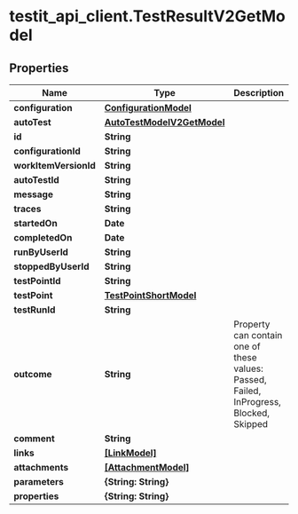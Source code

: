 # testit_api_client.TestResultV2GetModel

## Properties

Name | Type | Description | Notes
------------ | ------------- | ------------- | -------------
**configuration** | [**ConfigurationModel**](ConfigurationModel.md) |  | [optional] 
**autoTest** | [**AutoTestModelV2GetModel**](AutoTestModelV2GetModel.md) |  | [optional] 
**id** | **String** |  | [optional] 
**configurationId** | **String** |  | [optional] 
**workItemVersionId** | **String** |  | [optional] 
**autoTestId** | **String** |  | [optional] 
**message** | **String** |  | [optional] 
**traces** | **String** |  | [optional] 
**startedOn** | **Date** |  | [optional] 
**completedOn** | **Date** |  | [optional] 
**runByUserId** | **String** |  | [optional] 
**stoppedByUserId** | **String** |  | [optional] 
**testPointId** | **String** |  | [optional] 
**testPoint** | [**TestPointShortModel**](TestPointShortModel.md) |  | [optional] 
**testRunId** | **String** |  | [optional] 
**outcome** | **String** | Property can contain one of these values: Passed, Failed, InProgress, Blocked, Skipped | [optional] 
**comment** | **String** |  | [optional] 
**links** | [**[LinkModel]**](LinkModel.md) |  | [optional] 
**attachments** | [**[AttachmentModel]**](AttachmentModel.md) |  | [optional] 
**parameters** | **{String: String}** |  | [optional] 
**properties** | **{String: String}** |  | [optional] 


